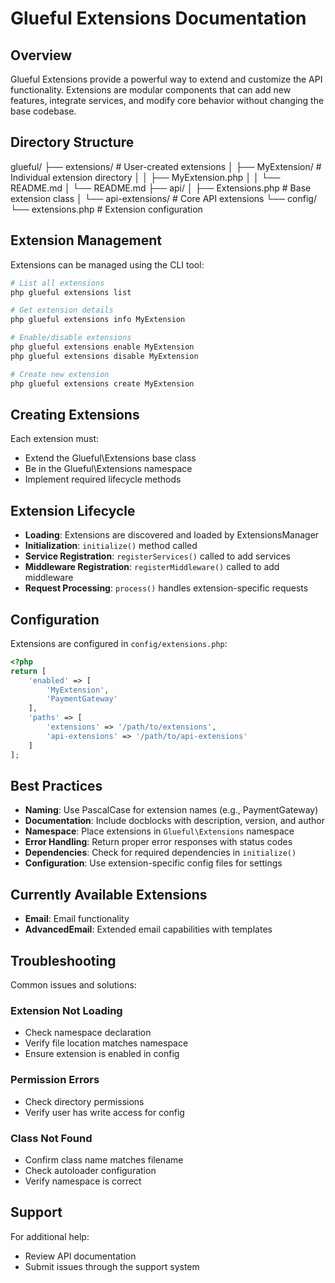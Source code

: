 # Glueful Extensions Documentation

## Overview

Glueful Extensions provide a powerful way to extend and customize the API functionality. Extensions are modular components that can add new features, integrate services, and modify core behavior without changing the base codebase.

## Directory Structure

glueful/ 
├── extensions/ # User-created extensions 
│   ├── MyExtension/ # Individual extension directory 
│   │   ├── MyExtension.php 
│   │   └── README.md 
│   └── README.md 
├── api/ 
│   ├── Extensions.php # Base extension class 
│   └── api-extensions/ # Core API extensions 
└── config/ 
    └── extensions.php # Extension configuration


## Extension Management

Extensions can be managed using the CLI tool:

```bash
# List all extensions
php glueful extensions list

# Get extension details
php glueful extensions info MyExtension

# Enable/disable extensions
php glueful extensions enable MyExtension
php glueful extensions disable MyExtension

# Create new extension
php glueful extensions create MyExtension
```

## Creating Extensions

Each extension must:

- Extend the Glueful\Extensions base class
- Be in the Glueful\Extensions namespace
- Implement required lifecycle methods

## Extension Lifecycle

- **Loading**: Extensions are discovered and loaded by ExtensionsManager
- **Initialization**: `initialize()` method called
- **Service Registration**: `registerServices()` called to add services
- **Middleware Registration**: `registerMiddleware()` called to add middleware
- **Request Processing**: `process()` handles extension-specific requests

## Configuration

Extensions are configured in `config/extensions.php`:

```php
<?php
return [
    'enabled' => [
        'MyExtension',
        'PaymentGateway'
    ],
    'paths' => [
        'extensions' => '/path/to/extensions',
        'api-extensions' => '/path/to/api-extensions'
    ]
];
```

## Best Practices

- **Naming**: Use PascalCase for extension names (e.g., PaymentGateway)
- **Documentation**: Include docblocks with description, version, and author
- **Namespace**: Place extensions in `Glueful\Extensions` namespace
- **Error Handling**: Return proper error responses with status codes
- **Dependencies**: Check for required dependencies in `initialize()`
- **Configuration**: Use extension-specific config files for settings

## Currently Available Extensions
- **Email**: Email functionality
- **AdvancedEmail**: Extended email capabilities with templates

## Troubleshooting

Common issues and solutions:

### Extension Not Loading

- Check namespace declaration
- Verify file location matches namespace
- Ensure extension is enabled in config

### Permission Errors

- Check directory permissions
- Verify user has write access for config

### Class Not Found

- Confirm class name matches filename
- Check autoloader configuration
- Verify namespace is correct

## Support

For additional help:

- Review API documentation
- Submit issues through the support system
